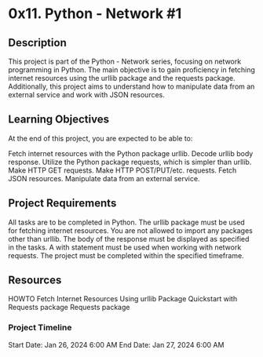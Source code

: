 # 0x11. Python - Network #1

## Description
This project is part of the Python - Network series, focusing on network programming in Python. The main objective is to gain proficiency in fetching internet resources using the urllib package and the requests package. Additionally, this project aims to understand how to manipulate data from an external service and work with JSON resources.

## Learning Objectives
At the end of this project, you are expected to be able to:

Fetch internet resources with the Python package urllib.
Decode urllib body response.
Utilize the Python package requests, which is simpler than urllib.
Make HTTP GET requests.
Make HTTP POST/PUT/etc. requests.
Fetch JSON resources.
Manipulate data from an external service.

## Project Requirements
All tasks are to be completed in Python.
The urllib package must be used for fetching internet resources.
You are not allowed to import any packages other than urllib.
The body of the response must be displayed as specified in the tasks.
A with statement must be used when working with network requests.
The project must be completed within the specified timeframe.

## Resources
HOWTO Fetch Internet Resources Using urllib Package
Quickstart with Requests package
Requests package

### Project Timeline
Start Date: Jan 26, 2024 6:00 AM
End Date: Jan 27, 2024 6:00 AM
